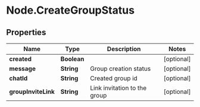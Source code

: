# Node.CreateGroupStatus

## Properties

Name | Type | Description | Notes
------------ | ------------- | ------------- | -------------
**created** | **Boolean** |  | [optional] 
**message** | **String** | Group creation status | [optional] 
**chatId** | **String** | Created group id | [optional] 
**groupInviteLink** | **String** | Link invitation to the group | [optional] 


